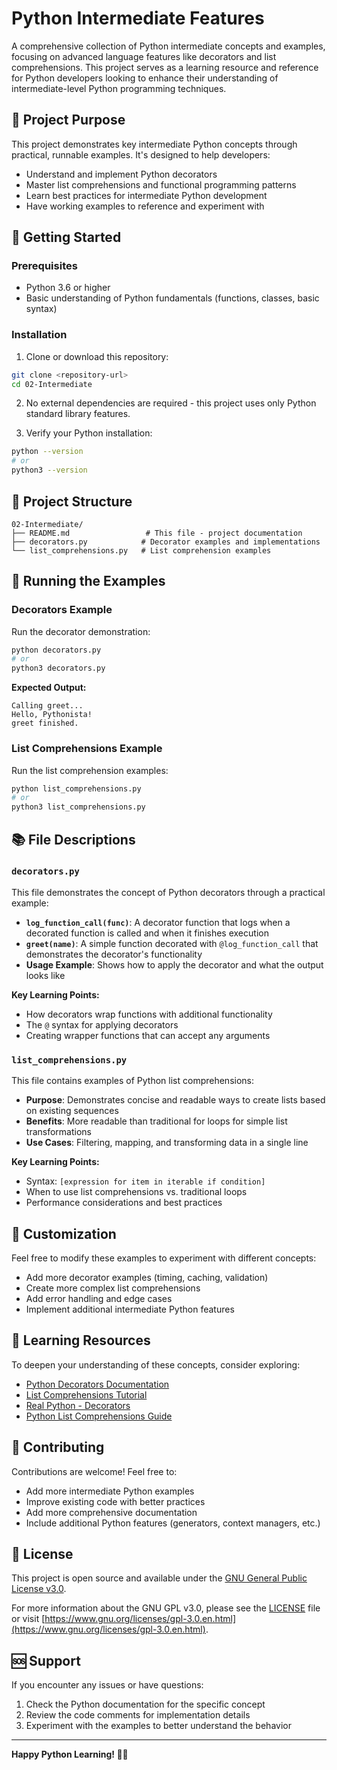 # Python Intermediate Features

A comprehensive collection of Python intermediate concepts and examples, focusing on advanced language features like decorators and list comprehensions. This project serves as a learning resource and reference for Python developers looking to enhance their understanding of intermediate-level Python programming techniques.

## 🎯 Project Purpose

This project demonstrates key intermediate Python concepts through practical, runnable examples. It's designed to help developers:
- Understand and implement Python decorators
- Master list comprehensions and functional programming patterns
- Learn best practices for intermediate Python development
- Have working examples to reference and experiment with

## 🚀 Getting Started

### Prerequisites

- Python 3.6 or higher
- Basic understanding of Python fundamentals (functions, classes, basic syntax)

### Installation

1. Clone or download this repository:
```bash
git clone <repository-url>
cd 02-Intermediate
```

2. No external dependencies are required - this project uses only Python standard library features.

3. Verify your Python installation:
```bash
python --version
# or
python3 --version
```

## 📁 Project Structure

```
02-Intermediate/
├── README.md                 # This file - project documentation
├── decorators.py            # Decorator examples and implementations
└── list_comprehensions.py   # List comprehension examples
```

## 🐍 Running the Examples

### Decorators Example

Run the decorator demonstration:

```bash
python decorators.py
# or
python3 decorators.py
```

**Expected Output:**
```
Calling greet...
Hello, Pythonista!
greet finished.
```

### List Comprehensions Example

Run the list comprehension examples:

```bash
python list_comprehensions.py
# or
python3 list_comprehensions.py
```

## 📚 File Descriptions

### `decorators.py`
This file demonstrates the concept of Python decorators through a practical example:

- **`log_function_call(func)`**: A decorator function that logs when a decorated function is called and when it finishes execution
- **`greet(name)`**: A simple function decorated with `@log_function_call` that demonstrates the decorator's functionality
- **Usage Example**: Shows how to apply the decorator and what the output looks like

**Key Learning Points:**
- How decorators wrap functions with additional functionality
- The `@` syntax for applying decorators
- Creating wrapper functions that can accept any arguments

### `list_comprehensions.py`
This file contains examples of Python list comprehensions:

- **Purpose**: Demonstrates concise and readable ways to create lists based on existing sequences
- **Benefits**: More readable than traditional for loops for simple list transformations
- **Use Cases**: Filtering, mapping, and transforming data in a single line

**Key Learning Points:**
- Syntax: `[expression for item in iterable if condition]`
- When to use list comprehensions vs. traditional loops
- Performance considerations and best practices

## 🔧 Customization

Feel free to modify these examples to experiment with different concepts:

- Add more decorator examples (timing, caching, validation)
- Create more complex list comprehensions
- Add error handling and edge cases
- Implement additional intermediate Python features

## 📖 Learning Resources

To deepen your understanding of these concepts, consider exploring:

- [Python Decorators Documentation](https://docs.python.org/3/glossary.html#term-decorator)
- [List Comprehensions Tutorial](https://docs.python.org/3/tutorial/datastructures.html#list-comprehensions)
- [Real Python - Decorators](https://realpython.com/primer-on-python-decorators/)
- [Python List Comprehensions Guide](https://realpython.com/list-comprehension-python/)

## 🤝 Contributing

Contributions are welcome! Feel free to:
- Add more intermediate Python examples
- Improve existing code with better practices
- Add more comprehensive documentation
- Include additional Python features (generators, context managers, etc.)

## 📄 License

This project is open source and available under the [GNU General Public License v3.0](LICENSE).

For more information about the GNU GPL v3.0, please see the [LICENSE](LICENSE) file or visit [https://www.gnu.org/licenses/gpl-3.0.en.html](https://www.gnu.org/licenses/gpl-3.0.en.html).

## 🆘 Support

If you encounter any issues or have questions:
1. Check the Python documentation for the specific concept
2. Review the code comments for implementation details
3. Experiment with the examples to better understand the behavior

---

**Happy Python Learning! 🐍✨**